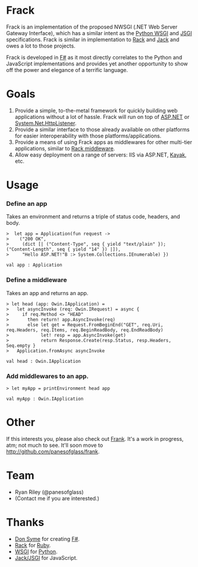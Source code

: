 Frack
============
Frack is an implementation of the proposed NWSGI (.NET Web Server Gateway Interface), which has a similar intent as the [Python WSGI](http://www.python.org/dev/peps/pep-0333/) and [JSGI](http://jackjs.org/jsgi-spec.html) specifications. Frack is similar in implementation to [Rack](http://rack.rubyforge.org/) and [Jack](http://jackjs.org/) and owes a lot to those projects.

Frack is developed in [F#](http://fsharp.net) as it most directly correlates to the Python and JavaScript implementations and provides yet another opportunity to show off the power and elegance of a terrific language.

Goals
============
1. Provide a simple, to-the-metal framework for quickly building web applications without a lot of hassle. Frack will run on top of [ASP.NET](http://asp.net/) or [System.Net.HttpListener](http://msdn.microsoft.com/en-us/library/system.net.httplistener.aspx).
2. Provide a similar interface to those already available on other platforms for easier interoperability with those platforms/applications.
3. Provide a means of using Frack apps as middlewares for other multi-tier applications, similar to [Rack middleware](http://tekpub.com/production/rack).
4. Allow easy deployment on a range of servers: IIS via ASP.NET, [Kayak](http://kayakhttp.com), etc.

Usage
============

### Define an app

Takes an environment and returns a triple of status code, headers, and body.

    >  let app = Application(fun request ->
    >    ("200 OK",
    >     (dict [| ("Content-Type", seq { yield "text/plain" }); ("Content-Length", seq { yield "14" }) |]),
    >     "Hello ASP.NET!"B :> System.Collections.IEnumerable) })
    
    val app : Application

### Define a middleware

Takes an app and returns an app.

    > let head (app: Owin.IApplication) =
    >   let asyncInvoke (req: Owin.IRequest) = async {
    >     if req.Method <> "HEAD"
    >       then return! app.AsyncInvoke(req)
    >       else let get = Request.FromBeginEnd("GET", req.Uri, req.Headers, req.Items, req.BeginReadBody, req.EndReadBody)
    >            let! resp = app.AsyncInvoke(get)
    >            return Response.Create(resp.Status, resp.Headers, Seq.empty }
    >   Application.fromAsync asyncInvoke

    val head : Owin.IApplication

### Add middlewares to an app.

    > let myApp = printEnvironment head app
    
    val myApp : Owin.IApplication

Other
============
If this interests you, please also check out [Frank](http://bitbucket.org/riles01/frank). It's a work in progress, atm; not much to see. It'll soon move to http://github.com/panesofglass/frank.

Team
============
* Ryan Riley (@panesofglass)
* (Contact me if you are interested.)

Thanks
============
* [Don Syme](http://blogs.msdn.com/b/dsyme/) for creating [F#](http://fsharp.net).
* [Rack](http://rack.rubyforge.org) for [Ruby](http://www.ruby-lang.org/).
* [WSGI](http://wsgi.org/wsgi) for [Python](http://python.org/).
* [Jack/JSGI](http://jackjs.org) for JavaScript.

